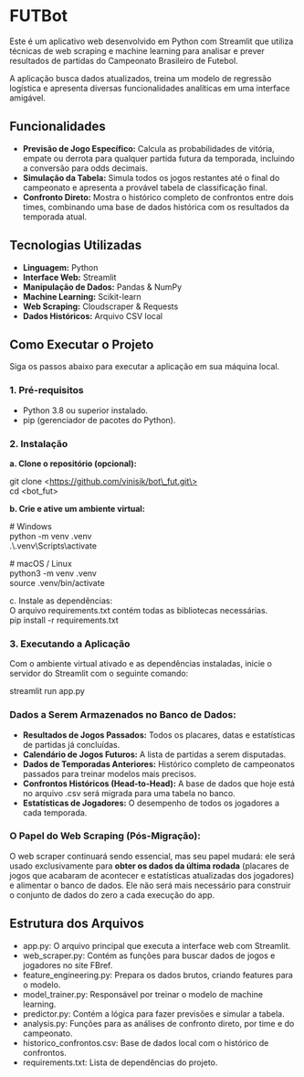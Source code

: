 # **FUTBot**

Este é um aplicativo web desenvolvido em Python com Streamlit que utiliza técnicas de web scraping e machine learning para analisar e prever resultados de partidas do Campeonato Brasileiro de Futebol.

A aplicação busca dados atualizados, treina um modelo de regressão logística e apresenta diversas funcionalidades analíticas em uma interface amigável.

## **Funcionalidades**

* **Previsão de Jogo Específico:** Calcula as probabilidades de vitória, empate ou derrota para qualquer partida futura da temporada, incluindo a conversão para odds decimais.  
* **Simulação da Tabela:** Simula todos os jogos restantes até o final do campeonato e apresenta a provável tabela de classificação final.  
* **Confronto Direto:** Mostra o histórico completo de confrontos entre dois times, combinando uma base de dados histórica com os resultados da temporada atual.

## **Tecnologias Utilizadas**

* **Linguagem:** Python  
* **Interface Web:** Streamlit  
* **Manipulação de Dados:** Pandas & NumPy  
* **Machine Learning:** Scikit-learn  
* **Web Scraping:** Cloudscraper & Requests  
* **Dados Históricos:** Arquivo CSV local

## **Como Executar o Projeto**

Siga os passos abaixo para executar a aplicação em sua máquina local.

### **1\. Pré-requisitos**

* Python 3.8 ou superior instalado.  
* pip (gerenciador de pacotes do Python).

### **2\. Instalação**

**a. Clone o repositório (opcional):**

git clone \<https://github.com/vinisik/bot\_fut.git\>  
cd \<bot\_fut\>

**b. Crie e ative um ambiente virtual:**

\# Windows  
python \-m venv .venv  
.\\.venv\\Scripts\\activate

\# macOS / Linux  
python3 \-m venv .venv  
source .venv/bin/activate

c. Instale as dependências:  
O arquivo requirements.txt contém todas as bibliotecas necessárias.  
pip install \-r requirements.txt

### **3\. Executando a Aplicação**

Com o ambiente virtual ativado e as dependências instaladas, inicie o servidor do Streamlit com o seguinte comando:

streamlit run app.py

### **Dados a Serem Armazenados no Banco de Dados:**

* **Resultados de Jogos Passados:** Todos os placares, datas e estatísticas de partidas já concluídas.  
* **Calendário de Jogos Futuros:** A lista de partidas a serem disputadas.  
* **Dados de Temporadas Anteriores:** Histórico completo de campeonatos passados para treinar modelos mais precisos.  
* **Confrontos Históricos (Head-to-Head):** A base de dados que hoje está no arquivo .csv será migrada para uma tabela no banco.  
* **Estatísticas de Jogadores:** O desempenho de todos os jogadores a cada temporada.

### **O Papel do Web Scraping (Pós-Migração):**

O web scraper continuará sendo essencial, mas seu papel mudará: ele será usado exclusivamente para **obter os dados da última rodada** (placares de jogos que acabaram de acontecer e estatísticas atualizadas dos jogadores) e alimentar o banco de dados. Ele não será mais necessário para construir o conjunto de dados do zero a cada execução do app.

## **Estrutura dos Arquivos**

* app.py: O arquivo principal que executa a interface web com Streamlit.  
* web\_scraper.py: Contém as funções para buscar dados de jogos e jogadores no site FBref.  
* feature\_engineering.py: Prepara os dados brutos, criando features para o modelo.  
* model\_trainer.py: Responsável por treinar o modelo de machine learning.  
* predictor.py: Contém a lógica para fazer previsões e simular a tabela.  
* analysis.py: Funções para as análises de confronto direto, por time e do campeonato.  
* historico\_confrontos.csv: Base de dados local com o histórico de confrontos.  
* requirements.txt: Lista de dependências do projeto.